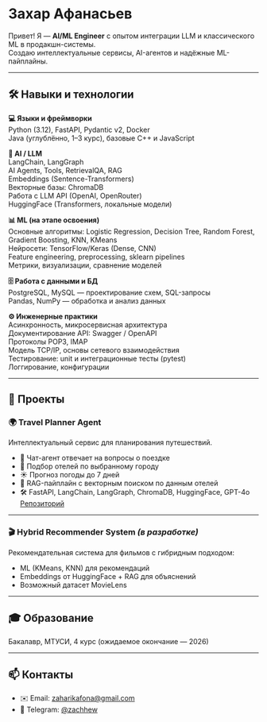 # Захар Афанасьев

Привет! Я — **AI/ML Engineer** с опытом интеграции LLM и классического ML в продакшн-системы.  
Создаю интеллектуальные сервисы, AI-агентов и надёжные ML-пайплайны.  

---

## 🛠 Навыки и технологии

**💻 Языки и фреймворки**  
Python (3.12), FastAPI, Pydantic v2, Docker  
Java (углублённо, 1–3 курс), базовые C++ и JavaScript  

**🤖 AI / LLM**  
LangChain, LangGraph  
AI Agents, Tools, RetrievalQA, RAG  
Embeddings (Sentence-Transformers)  
Векторные базы: ChromaDB  
Работа с LLM API (OpenAI, OpenRouter)  
HuggingFace (Transformers, локальные модели)  

**📊 ML (на этапе освоения)**  
Основные алгоритмы: Logistic Regression, Decision Tree, Random Forest, Gradient Boosting, KNN, KMeans  
Нейросети: TensorFlow/Keras (Dense, CNN)  
Feature engineering, preprocessing, sklearn pipelines  
Метрики, визуализации, сравнение моделей  

**🗄 Работа с данными и БД**  
PostgreSQL, MySQL — проектирование схем, SQL-запросы  
Pandas, NumPy — обработка и анализ данных  

**⚙️ Инженерные практики**  
Асинхронность, микросервисная архитектура  
Документирование API: Swagger / OpenAPI  
Протоколы POP3, IMAP  
Модель TCP/IP, основы сетевого взаимодействия  
Тестирование: unit и интеграционные тесты (pytest)  
Логгирование, конфигурации  

---

## 💼 Проекты

### 🌍 Travel Planner Agent
Интеллектуальный сервис для планирования путешествий.  
- 💬 Чат-агент отвечает на вопросы о поездке  
- 🏨 Подбор отелей по выбранному городу  
- ☀️ Прогноз погоды до 7 дней  
- 🔎 RAG-пайплайн с векторным поиском по данным отелей  
- 🛠 FastAPI, LangChain, LangGraph, ChromaDB, HuggingFace, GPT-4o  
[Репозиторий](https://github.com/zachhew/travel-planner-agent)

---

### 🎬 Hybrid Recommender System *(в разработке)*  
Рекомендательная система для фильмов с гибридным подходом:  
- ML (KMeans, KNN) для рекомендаций  
- Embeddings от HuggingFace + RAG для объяснений  
- Возможный датасет MovieLens  

---

## 🎓 Образование
Бакалавр, МТУСИ, 4 курс (ожидаемое окончание — 2026)  

---

## 📫 Контакты
- ✉️ Email: zaharikafona@gmail.com 
- 💬 Telegram: [@zachhew](https://t.me/zachhew)
